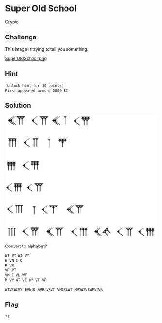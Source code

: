 # Super Old School
Crypto

## Challenge 

This image is trying to tell you something.

[SuperOldSchool.png](SuperOldSchool.png)

## Hint

	[Unlock hint for 10 points]
	First appeared around 2000 BC

## Solution

![SuperOldSchool.png](SuperOldSchool.png)

Convert to alphabet?

	WT VT WI VY
	E VN I Q
	R VR
	VR VT
	VM I VL WT
	M VY WT VE WP VT VR

	WTVTWIVY EVNIQ RVR VRVT VMIVLWT MVYWTVEWPVTVR

## Flag

	??